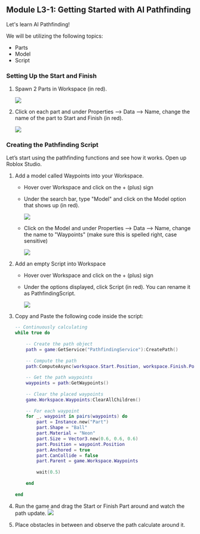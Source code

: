 
## Module L3-1: Getting Started with AI Pathfinding
Let's learn AI Pathfinding!

We will be utilizing the following topics:

- Parts
- Model
- Script

  

### Setting Up the Start and Finish

1.  Spawn 2 Parts in Workspace (in red).

    ![](https://drive.google.com/uc?id=1IRzHg4MukpXSq2REMZMAC6p2_EpHdmAT)

2.  Click on each part and under Properties --> Data --> Name, change the name of the part to Start and Finish (in red).
    
    ![](https://drive.google.com/uc?id=1VK4-KJzGpfPEkhpbJVUjUn5S6X9tb-G-)

### Creating the Pathfinding Script

Let’s start using the pathfinding functions and see how it works. Open up Roblox Studio.

1. Add a model called Waypoints into your Workspace.
    - Hover over Workspace and click on the + (plus) sign
    - Under the search bar, type "Model" and click on the Model option that shows up (in red).
    
        ![](https://drive.google.com/uc?id=1xlLoiNPVySS3VNczWrmZwi46RfxTGMWZ)

    - Click on the Model and under Properties --> Data --> Name, change the name to "Waypoints" (make sure this is spelled right, case sensitive)
    
        ![](https://drive.google.com/uc?id=16SGM87LP137sAIMLj2lXyFWxvSZryaYY)
        
2.  Add an empty Script into Workspace
    - Hover over Workspace and click on the + (plus) sign
    - Under the options displayed, click Script (in red). You can rename it as PathfindingScript.
    
        ![](https://drive.google.com/uc?id=1z8oyTmHSr2Bc4UC_ZTSTjOL7zlPJCimB)

3.  Copy and Paste the following code inside the script:
    ```lua
    -- Continuously calculating
    while true do
    	
    	-- Create the path object
    	path = game:GetService("PathfindingService"):CreatePath()
    	
    	-- Compute the path
    	path:ComputeAsync(workspace.Start.Position, workspace.Finish.Position)
    	
    	-- Get the path waypoints
    	waypoints = path:GetWaypoints()
    	
    	-- Clear the placed waypoints
    	game.Workspace.Waypoints:ClearAllChildren()
    	
    	-- For each waypoint
    	for _, waypoint in pairs(waypoints) do
    		part = Instance.new("Part")
    		part.Shape = "Ball"
    		part.Material = "Neon"
    		part.Size = Vector3.new(0.6, 0.6, 0.6)
    		part.Position = waypoint.Position
    		part.Anchored = true
    		part.CanCollide = false
    		part.Parent = game.Workspace.Waypoints
    		
    		wait(0.5)
    		
    	end
    	
    end
    ```
        
4.  Run the game and drag the Start or Finish Part around and watch the path update.
    ![](https://drive.google.com/uc?id=1vwfIhTPJFujFNAyQcUcU23EeASFa0OLt)
    
5.  Place obstacles in between and observe the path calculate around it.